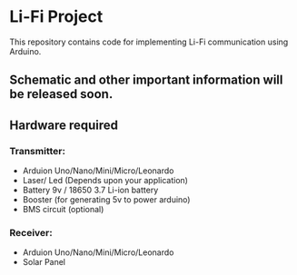 # Li-Fi Project
This repository contains code for implementing Li-Fi communication using Arduino.
## Schematic and other important information will be released soon.

## Hardware required 
### Transmitter:
- Arduion Uno/Nano/Mini/Micro/Leonardo
- Laser/ Led (Depends upon your application)
- Battery 9v / 18650 3.7 Li-ion battery
- Booster (for generating 5v to power arduino)
- BMS circuit (optional)


### Receiver:
- Arduion Uno/Nano/Mini/Micro/Leonardo
- Solar Panel




